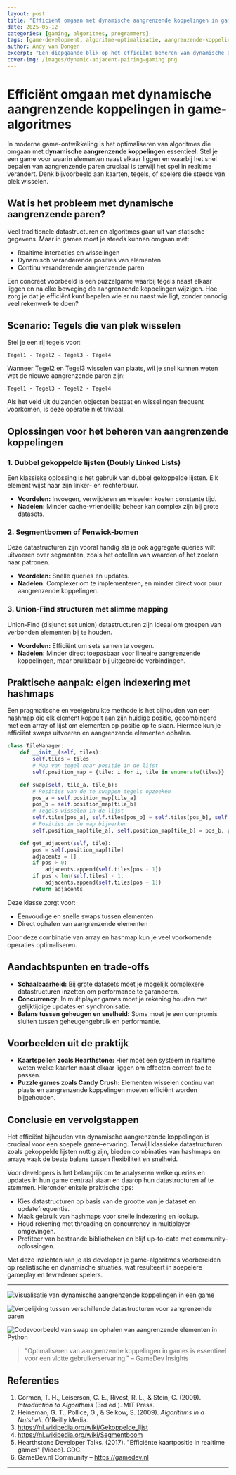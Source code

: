 ```yaml
---
layout: post
title: "Efficiënt omgaan met dynamische aangrenzende koppelingen in game-algoritmes"
date: 2025-05-12
categories: [gaming, algoritmes, programmers]
tags: [game-development, algoritme-optimalisatie, aangrenzende-koppelingen]
author: Andy van Dongen
excerpt: "Een diepgaande blik op het efficiënt beheren van dynamische aangrenzende koppelingen in game-algoritmes en praktische strategieën voor developers."
cover-img: /images/dynamic-adjacent-pairing-gaming.png
---
```


# Efficiënt omgaan met dynamische aangrenzende koppelingen in game-algoritmes

In moderne game-ontwikkeling is het optimaliseren van algoritmes die omgaan met **dynamische aangrenzende koppelingen** essentieel. Stel je een game voor waarin elementen naast elkaar liggen en waarbij het snel bepalen van aangrenzende paren cruciaal is terwijl het spel in realtime verandert. Denk bijvoorbeeld aan kaarten, tegels, of spelers die steeds van plek wisselen.

## Wat is het probleem met dynamische aangrenzende paren?

Veel traditionele datastructuren en algoritmes gaan uit van statische gegevens. Maar in games moet je steeds kunnen omgaan met:

- Realtime interacties en wisselingen
- Dynamisch veranderende posities van elementen
- Continu veranderende aangrenzende paren

Een concreet voorbeeld is een puzzelgame waarbij tegels naast elkaar liggen en na elke beweging de aangrenzende koppelingen wijzigen. Hoe zorg je dat je efficiënt kunt bepalen wie er nu naast wie ligt, zonder onnodig veel rekenwerk te doen?

## Scenario: Tegels die van plek wisselen

Stel je een rij tegels voor:

```text
Tegel1 - Tegel2 - Tegel3 - Tegel4
```

Wanneer Tegel2 en Tegel3 wisselen van plaats, wil je snel kunnen weten wat de nieuwe aangrenzende paren zijn:

```text
Tegel1 - Tegel3 - Tegel2 - Tegel4
```

Als het veld uit duizenden objecten bestaat en wisselingen frequent voorkomen, is deze operatie niet triviaal.

## Oplossingen voor het beheren van aangrenzende koppelingen

### 1. Dubbel gekoppelde lijsten (Doubly Linked Lists)

Een klassieke oplossing is het gebruik van dubbel gekoppelde lijsten. Elk element wijst naar zijn linker- en rechterbuur.

- **Voordelen:** Invoegen, verwijderen en wisselen kosten constante tijd.
- **Nadelen:** Minder cache-vriendelijk; beheer kan complex zijn bij grote datasets.

### 2. Segmentbomen of Fenwick-bomen

Deze datastructuren zijn vooral handig als je ook aggregate queries wilt uitvoeren over segmenten, zoals het optellen van waarden of het zoeken naar patronen.

- **Voordelen:** Snelle queries en updates.
- **Nadelen:** Complexer om te implementeren, en minder direct voor puur aangrenzende koppelingen.

### 3. Union-Find structuren met slimme mapping

Union-Find (disjunct set union) datastructuren zijn ideaal om groepen van verbonden elementen bij te houden.

- **Voordelen:** Efficiënt om sets samen te voegen.
- **Nadelen:** Minder direct toepasbaar voor lineaire aangrenzende koppelingen, maar bruikbaar bij uitgebreide verbindingen.

## Praktische aanpak: eigen indexering met hashmaps

Een pragmatische en veelgebruikte methode is het bijhouden van een hashmap die elk element koppelt aan zijn huidige positie, gecombineerd met een array of lijst om elementen op positie op te slaan. Hiermee kun je efficiënt swaps uitvoeren en aangrenzende elementen ophalen.

```python
class TileManager:
    def __init__(self, tiles):
        self.tiles = tiles
        # Map van tegel naar positie in de lijst
        self.position_map = {tile: i for i, tile in enumerate(tiles)}

    def swap(self, tile_a, tile_b):
        # Posities van de te swappen tegels opzoeken
        pos_a = self.position_map[tile_a]
        pos_b = self.position_map[tile_b]
        # Tegels wisselen in de lijst
        self.tiles[pos_a], self.tiles[pos_b] = self.tiles[pos_b], self.tiles[pos_a]
        # Posities in de map bijwerken
        self.position_map[tile_a], self.position_map[tile_b] = pos_b, pos_a

    def get_adjacent(self, tile):
        pos = self.position_map[tile]
        adjacents = []
        if pos > 0:
            adjacents.append(self.tiles[pos - 1])
        if pos < len(self.tiles) - 1:
            adjacents.append(self.tiles[pos + 1])
        return adjacents
```

Deze klasse zorgt voor:

- Eenvoudige en snelle swaps tussen elementen
- Direct ophalen van aangrenzende elementen

Door deze combinatie van array en hashmap kun je veel voorkomende operaties optimaliseren.

## Aandachtspunten en trade-offs

- **Schaalbaarheid:** Bij grote datasets moet je mogelijk complexere datastructuren inzetten om performance te garanderen.
- **Concurrency:** In multiplayer games moet je rekening houden met gelijktijdige updates en synchronisatie.
- **Balans tussen geheugen en snelheid:** Soms moet je een compromis sluiten tussen geheugengebruik en performantie.

## Voorbeelden uit de praktijk

- **Kaartspellen zoals Hearthstone:** Hier moet een systeem in realtime weten welke kaarten naast elkaar liggen om effecten correct toe te passen.
- **Puzzle games zoals Candy Crush:** Elementen wisselen continu van plaats en aangrenzende koppelingen moeten efficiënt worden bijgehouden.

## Conclusie en vervolgstappen

Het efficiënt bijhouden van dynamische aangrenzende koppelingen is cruciaal voor een soepele game-ervaring. Terwijl klassieke datastructuren zoals gekoppelde lijsten nuttig zijn, bieden combinaties van hashmaps en arrays vaak de beste balans tussen flexibiliteit en snelheid.

Voor developers is het belangrijk om te analyseren welke queries en updates in hun game centraal staan en daarop hun datastructuren af te stemmen. Hieronder enkele praktische tips:

- Kies datastructuren op basis van de grootte van je dataset en updatefrequentie.
- Maak gebruik van hashmaps voor snelle indexering en lookup.
- Houd rekening met threading en concurrency in multiplayer-omgevingen.
- Profiteer van bestaande bibliotheken en blijf up-to-date met community-oplossingen.

Met deze inzichten kan je als developer je game-algoritmes voorbereiden op realistische en dynamische situaties, wat resulteert in soepelere gameplay en tevredener spelers.

---

![Visualisatie van dynamische aangrenzende koppelingen in een game](/images/dynamic-adjacent-pairing-gaming.png "Visualisatie van dynamische aangrenzende koppelingen in een game")

![Vergelijking tussen verschillende datastructuren voor aangrenzende paren](/images/adjacent-pairing-data-structures.png "Vergelijking van datastructuren voor aangrenzende koppelingen")

![Codevoorbeeld van swap en ophalen van aangrenzende elementen in Python](/images/code-swap-adjacent-elements.png "Codevoorbeeld van swap- en get_adjacent functies in Python")

> "Optimaliseren van aangrenzende koppelingen in games is essentieel voor een vlotte gebruikerservaring." – GameDev Insights

## Referenties

1. Cormen, T. H., Leiserson, C. E., Rivest, R. L., & Stein, C. (2009). *Introduction to Algorithms* (3rd ed.). MIT Press.  
2. Heineman, G. T., Pollice, G., & Selkow, S. (2009). *Algorithms in a Nutshell*. O'Reilly Media.  
3. https://nl.wikipedia.org/wiki/Gekoppelde_lijst  
4. https://nl.wikipedia.org/wiki/Segmentboom  
5. Hearthstone Developer Talks. (2017). "Efficiënte kaartpositie in realtime games" [Video]. GDC.  
6. GameDev.nl Community – https://gamedev.nl  

---